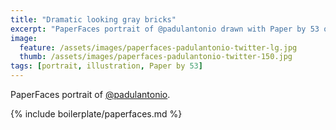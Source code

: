 ```yaml
---
title: "Dramatic looking gray bricks"
excerpt: "PaperFaces portrait of @padulantonio drawn with Paper by 53 on an iPad."
image: 
  feature: /assets/images/paperfaces-padulantonio-twitter-lg.jpg
  thumb: /assets/images/paperfaces-padulantonio-twitter-150.jpg
tags: [portrait, illustration, Paper by 53]
---
```


PaperFaces portrait of [@padulantonio](http://twitter.com/padulantonio).

{% include boilerplate/paperfaces.md %}
